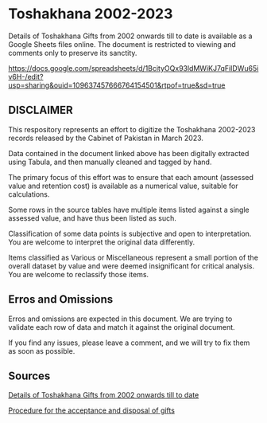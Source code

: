 # Toshakhana 2002-2023
Details of Toshakhana Gifts from 2002 onwards till to date is available as a Google Sheets files online. The document is restricted to viewing and comments only to preserve its sanctity.

https://docs.google.com/spreadsheets/d/1BcityOQx93ldMWiKJ7qFiIDWu65iv6H-/edit?usp=sharing&ouid=109637457666764154501&rtpof=true&sd=true

## DISCLAIMER

This respository represents an effort to digitize the Toshakhana 2002-2023 records released by the Cabinet of Pakistan in March 2023. 

Data contained in the document linked above has been digitally extracted using Tabula, and then manually cleaned and tagged by hand. 

The primary focus of this effort was to ensure that each amount (assessed value and retention cost) is available as a numerical value, suitable for calculations. 

Some rows in the source tables have multiple items listed against a single assessed value, and have thus been listed as such. 

Classification of some data points is subjective and open to interpretation. You are welcome to interpret the original data differently. 

Items classified as Various or Miscellaneous represent a small portion of the overall dataset by value and were deemed insignificant for critical analysis. You are welcome to reclassify those items. 

## Erros and Omissions

Erros and omissions are expected in this document. We are trying to validate each row of data and match it against the original document. 

If you find any issues, please leave a comment, and we will try to fix them as soon as possible. 

## Sources

[Details of Toshakhana Gifts from 2002 onwards till to date](https://cabinet.gov.pk/PolicyDetail/MDA5ZTYxNWEtYzE2Ni00MTc0LWFjZWMtYTRlMTU0YWNlNDAw)

[Procedure for the acceptance and disposal of gifts](https://cabinet.gov.pk/SiteImage/Misc/files/tk-gift-procedure.pdf)
